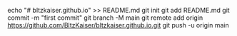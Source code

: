 echo "# bltzkaiser.github.io" >> README.md
git init
git add README.md
git commit -m "first commit"
git branch -M main
git remote add origin https://github.com/BltzKaiser/bltzkaiser.github.io.git
git push -u origin main
